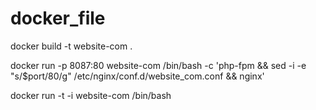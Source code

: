 # docker_file

docker build -t website-com .

docker run -p 8087:80 website-com /bin/bash -c 'php-fpm && sed -i -e "s/\$port/80/g" /etc/nginx/conf.d/website_com.conf && nginx'

docker run -t -i website-com /bin/bash
